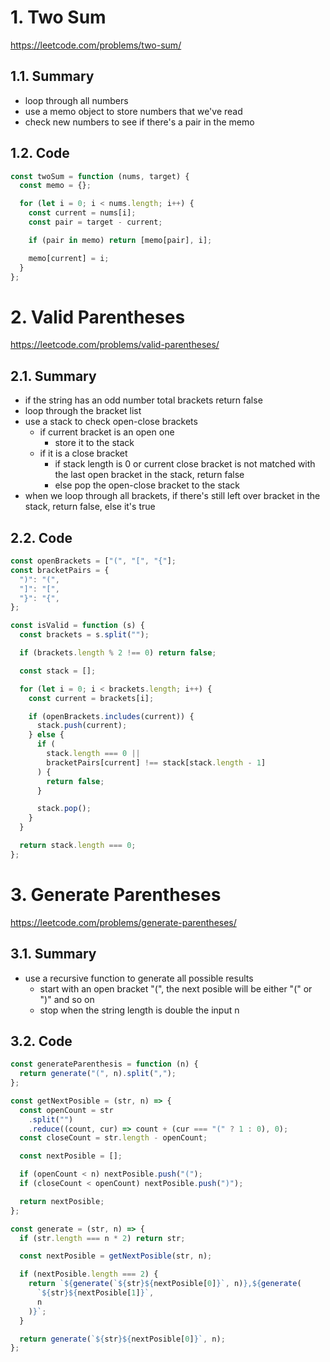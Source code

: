 # 1. Two Sum

https://leetcode.com/problems/two-sum/

## 1.1. Summary

- loop through all numbers
- use a memo object to store numbers that we've read
- check new numbers to see if there's a pair in the memo

## 1.2. Code

```js
const twoSum = function (nums, target) {
  const memo = {};

  for (let i = 0; i < nums.length; i++) {
    const current = nums[i];
    const pair = target - current;

    if (pair in memo) return [memo[pair], i];

    memo[current] = i;
  }
};
```

# 2. Valid Parentheses

https://leetcode.com/problems/valid-parentheses/

## 2.1. Summary

- if the string has an odd number total brackets return false
- loop through the bracket list
- use a stack to check open-close brackets
  - if current bracket is an open one
    - store it to the stack
  - if it is a close bracket
    - if stack length is 0 or current close bracket is not matched with the last open bracket in the stack, return false
    - else pop the open-close bracket to the stack
- when we loop through all brackets, if there's still left over bracket in the stack, return false, else it's true

## 2.2. Code

```js
const openBrackets = ["(", "[", "{"];
const bracketPairs = {
  ")": "(",
  "]": "[",
  "}": "{",
};

const isValid = function (s) {
  const brackets = s.split("");

  if (brackets.length % 2 !== 0) return false;

  const stack = [];

  for (let i = 0; i < brackets.length; i++) {
    const current = brackets[i];

    if (openBrackets.includes(current)) {
      stack.push(current);
    } else {
      if (
        stack.length === 0 ||
        bracketPairs[current] !== stack[stack.length - 1]
      ) {
        return false;
      }

      stack.pop();
    }
  }

  return stack.length === 0;
};
```

# 3. Generate Parentheses

https://leetcode.com/problems/generate-parentheses/

## 3.1. Summary

- use a recursive function to generate all possible results
  - start with an open bracket "(", the next posible will be either "(" or ")" and so on
  - stop when the string length is double the input n

## 3.2. Code

```js
const generateParenthesis = function (n) {
  return generate("(", n).split(",");
};

const getNextPosible = (str, n) => {
  const openCount = str
    .split("")
    .reduce((count, cur) => count + (cur === "(" ? 1 : 0), 0);
  const closeCount = str.length - openCount;

  const nextPosible = [];

  if (openCount < n) nextPosible.push("(");
  if (closeCount < openCount) nextPosible.push(")");

  return nextPosible;
};

const generate = (str, n) => {
  if (str.length === n * 2) return str;

  const nextPosible = getNextPosible(str, n);

  if (nextPosible.length === 2) {
    return `${generate(`${str}${nextPosible[0]}`, n)},${generate(
      `${str}${nextPosible[1]}`,
      n
    )}`;
  }

  return generate(`${str}${nextPosible[0]}`, n);
};
```
